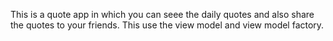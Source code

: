 This is a quote app in which you can seee the daily quotes and also share the quotes to your friends.
This use the view model and view model factory.
